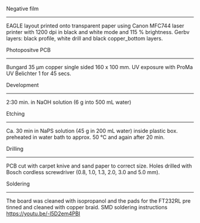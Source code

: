 Negative film
*************

EAGLE layout printed onto transparent paper using Canon MFC744 laser printer with 1200 dpi in black and white mode and 115 % brightness. Gerbv layers: black profile, white drill and black copper_bottom layers.

Photopositve PCB
****************

Bungard 35 µm copper single sided 160 x 100 mm. UV exposure with ProMa UV Belichter 1 for 45 secs.

Development
***********

2:30 min. in NaOH solution (6 g into 500 mL water)

Etching
*******

Ca. 30 min in NaPS solution (45 g in 200 mL water) inside plastic box. preheated in water bath to approx. 50 °C and again after 20 min.

Drilling
********

PCB cut with carpet knive and sand paper to correct size. Holes drilled with Bosch cordless screwdriver (0.8, 1.0, 1.3, 2.0, 3.0 and 5.0 mm).

Soldering
*********

The board was cleaned with isopropanol and the pads for the FT232RL pre tinned and cleaned with copper braid. SMD soldering instructions https://youtu.be/-l5D2em4PBI
